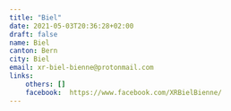 ```yaml
---
title: "Biel"
date: 2021-05-03T20:36:28+02:00
draft: false
name: Biel
canton: Bern
city: Biel
email: xr-biel-bienne@protonmail.com
links:
    others: []
    facebook:  https://www.facebook.com/XRBielBienne/
---
```


